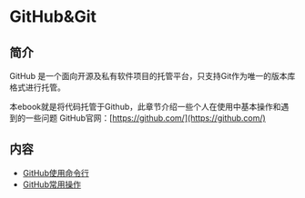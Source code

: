 # GitHub&Git
## 简介
GitHub 是一个面向开源及私有软件项目的托管平台，只支持Git作为唯一的版本库格式进行托管。

本ebook就是将代码托管于Github，此章节介绍一些个人在使用中基本操作和遇到的一些问题
GitHub官网：[https://github.com/](https://github.com/)
## 内容
- [GitHub使用命令行]()
- [GitHub常用操作]()
